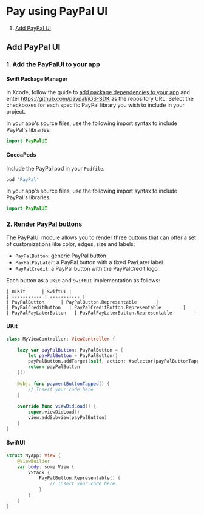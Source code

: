 # Pay using PayPal UI

1. [Add PayPal UI](#add-paypal-ui)

## Add PayPal UI

### 1. Add the PayPalUI to your app

#### Swift Package Manager

In Xcode, follow the guide to [add package dependencies to your app](https://developer.apple.com/documentation/swift_packages/adding_package_dependencies_to_your_app) and enter https://github.com/paypal/iOS-SDK as the repository URL. Select the checkboxes for each specific PayPal library you wish to include in your project.

In your app's source files, use the following import syntax to include PayPal's libraries:

```swift
import PayPalUI
```

#### CocoaPods

Include the PayPal pod in your `Podfile`.

```ruby
pod 'PayPal'
```

In your app's source files, use the following import syntax to include PayPal's libraries:

```swift
import PayPalUI
```

### 2. Render PayPal buttons
The PayPalUI module allows you to render three buttons that can offer a set of customizations like color, edges, size and labels:
* `PayPalButton`: generic PayPal button
* `PayPalPayLater`: a PayPal button with a fixed PayLater label
* `PayPalCredit`: a PayPal button with the PayPalCredit logo

Each button as a `UKit` and `SwiftUI` implementation as follows:

    | UIKit      | SwiftUI |
    | ----------- | ----------- |
    | PayPalButton      | PayPalButton.Representable       |
    | PayPalCreditButton   | PayPalCreditButton.Representable        |
    | PayPalPayLaterButton   | PayPalPayLaterButton.Representable        |

#### UKit

```swift
class MyViewController: ViewController {

    lazy var payPalButton: PayPalButton = {
        let payPalButton = PayPalButton()
        payPalButton.addTarget(self, action: #selector(payPalButtonTapped), for: .touchUpInside)
        return payPalButton
    }()
    
    @objc func paymentButtonTapped() {
        // Insert your code here
    }
    
    override func viewDidLoad() {
        super.viewDidLoad()
        view.addSubview(payPalButton)
    }
}
```

#### SwiftUI

```swift
struct MyApp: View {
    @ViewBuilder
    var body: some View {
        VStack {
            PayPalButton.Representable() {
                // Insert your code here
            }
        }
    }
}
```
